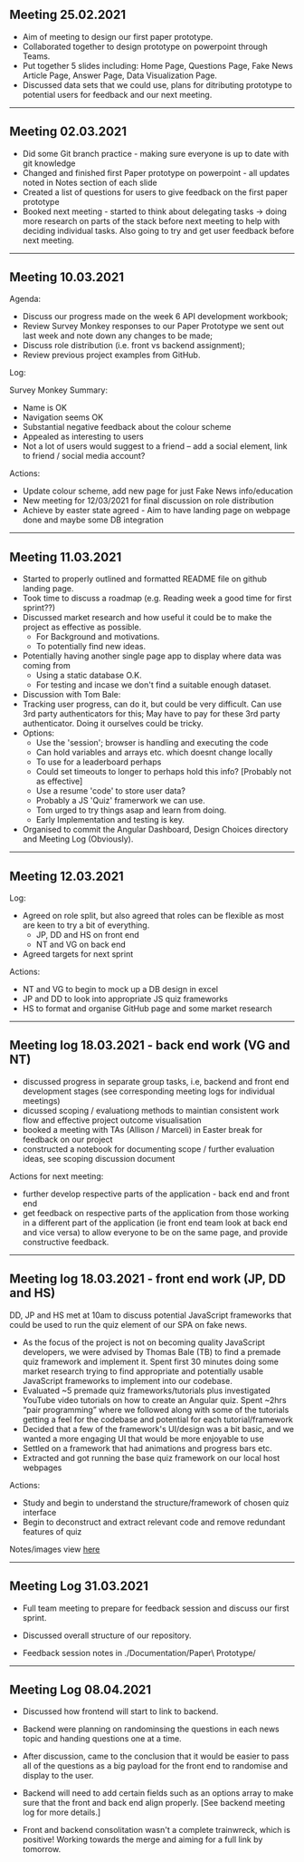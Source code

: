## Meeting 25.02.2021

- Aim of meeting to design our first paper prototype.
- Collaborated together to design prototype on powerpoint through Teams.
- Put together 5 slides including: Home Page, Questions Page, Fake News Article Page, Answer Page, Data Visualization Page.
- Discussed data sets that we could use, plans for ditributing prototype to potential users for feedback and our next meeting.

------------------------
## Meeting 02.03.2021

- Did some Git branch practice - making sure everyone is up to date with git knowledge
- Changed and finished first Paper prototype on powerpoint - all updates noted in Notes section of each slide
- Created a list of questions for users to give feedback on the first paper prototype
- Booked next meeting - started to think about delegating tasks -> doing more research on parts of the stack
  before next meeting to help with deciding individual tasks. Also going to try and get user feedback before next meeting.

------------------------
## Meeting 10.03.2021

Agenda:
- Discuss our progress made on the week 6 API development workbook;
- Review Survey Monkey responses to our Paper Prototype we sent out last week and note down any changes to be made; 
- Discuss role distribution (i.e. front vs backend assignment);
- Review previous project examples from GitHub.

Log:

Survey Monkey Summary:
- Name is OK
- Navigation seems OK
- Substantial negative feedback about the colour scheme 
- Appealed as interesting to users 
- Not a lot of users would suggest to a friend – add a social element, link to friend / social media account? 

Actions:
- Update colour scheme, add new page for just Fake News info/education
- New meeting for 12/03/2021 for final discussion on role distribution
- Achieve by easter state agreed - Aim to have landing page on webpage done and maybe some DB integration

------------------------
## Meeting 11.03.2021

- Started to properly outlined and formatted README file on github landing page.
- Took time to discuss a roadmap (e.g. Reading week a good time for first sprint??)
- Discussed market research and how useful it could be to make the project as effective as possible.
   - For Background and motivations.
   - To potentially find new ideas.
- Potentially having another single page app to display where data was coming from
   - Using a static database O.K.
   - For testing and incase we don't find a suitable enough dataset.
- Discussion with Tom Bale:
- Tracking user progress, can do it, but could be very difficult. Can use 3rd party authenticators for this; May have to pay for these 3rd party authenticator. Doing it ourselves could be tricky.
- Options:
   - Use the 'session'; browser is handling and executing the code
   - Can hold variables and arrays etc. which doesnt change locally
   - To use for a leaderboard perhaps
   - Could set timeouts to longer to perhaps hold this info? [Probably not as effective]
   - Use a resume 'code' to store user data?
   - Probably a JS 'Quiz' framerwork we can use.
   - Tom urged to try things asap and learn from doing.
   - Early Implementation and testing is key.
- Organised to commit the Angular Dashboard, Design Choices directory and Meeting Log (Obviously).

------------------------
## Meeting 12.03.2021

Log:
- Agreed on role split, but also agreed that roles can be flexible as most are keen to try a bit of everything.
   - JP, DD and HS on front end
   - NT and VG on back end
- Agreed targets for next sprint

Actions:
- NT and VG to begin to mock up a DB design in excel
- JP and DD to look into appropriate JS quiz frameworks
- HS to format and organise GitHub page and some market research

------------------------
## Meeting log 18.03.2021 - back end work (VG and NT)

- discussed progress in separate group tasks, i.e, backend and front end development stages (see corresponding meeting logs for individual meetings)
- dicussed scoping / evaluationg methods to maintian consistent work flow and effective project outcome visualisation 
- booked a meeting with TAs (Allison / Marceli) in Easter break for feedback on our project 
- constructed a notebook for documenting scope / further evaluation ideas, see scoping discussion document 

Actions for next meeting:
- further develop respective parts of the application - back end and front end 
- get feedback on respective parts of the application from those working in a different part of the application (ie front end team look at back end and   vice versa) to allow everyone to be on the same page, and provide constructive feedback.


------------------------
## Meeting log 18.03.2021 - front end work (JP, DD and HS)

DD, JP and HS met at 10am to discuss potential JavaScript frameworks that could be used to run the quiz element of our SPA on fake news.
- As the focus of the project is not on becoming quality JavaScript developers, we were advised by Thomas Bale (TB) to find a premade quiz framework and implement it.
Spent first 30 minutes doing some market research trying to find appropriate and potentially usable JavaScript frameworks to implement into our codebase.
- Evaluated ~5 premade quiz frameworks/tutorials plus investigated YouTube video tutorials on how to create an Angular quiz.
Spent ~2hrs “pair programming” where we followed along with some of the tutorials getting a feel for the codebase and potential for each tutorial/framework
- Decided that a few of the framework's UI/design was a bit basic, and we wanted a more engaging UI that would be more enjoyable to use
- Settled on a framework that had animations and progress bars etc.
- Extracted and got running the base quiz framework on our local host webpages

Actions:

- Study and begin to understand the structure/framework of chosen quiz interface
- Begin to deconstruct and extract relevant code and remove redundant features of quiz

Notes/images view [here](../DesignChoices)

------------------------
## Meeting Log 31.03.2021

- Full team meeting to prepare for feedback session and discuss our first sprint.
- Discussed overall structure of our repository.

- Feedback session notes in ./Documentation/Paper\ Prototype\/

------

## Meeting Log 08.04.2021

- Discussed how frontend will start to link to backend.
- Backend were planning on randominsing the questions in each news topic and handing questions one at a time.
- After discussion, came to the conclusion that it would be easier to pass all of the questions as a big payload for the front end to randomise and display to the user.
- Backend will need to add certain fields such as an options array to make sure that the front and back end align properly. [See backend meeting log for more details.]

- Front and backend consolitation wasn't a complete trainwreck, which is positive! Working towards the merge and aiming for a full link by tomorrow.